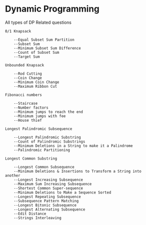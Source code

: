 # Dynamic Programming

All types of DP Related questions

    0/1 Knapsack
  
        --Equal Subset Sum Partition
        --Subset Sum
        --Minimum Subset Sum Difference
        --Count of Subset Sum
        --Target Sum

    Unbounded Knapsack

        --Rod Cutting
        --Coin Change
        --Minimum Coin Change
        --Maximum Ribbon Cut

    Fibonacci numbers
    
        --Staircase
        --Number factors
        --Minimum jumps to reach the end
        --Minimum jumps with fee
        --House thief

    Longest Palindromic Subsequence
  
        --Longest Palindromic Substring
        --Count of Palindromic Substrings
        --Minimum Deletions in a String to make it a Palindrome
        --Palindromic Partitioning

    Longest Common Substring

        --Longest Common Subsequence
        --Minimum Deletions & Insertions to Transform a String into another
        --Longest Increasing Subsequence
        --Maximum Sum Increasing Subsequence
        --Shortest Common Super-sequence
        --Minimum Deletions to Make a Sequence Sorted
        --Longest Repeating Subsequence
        --Subsequence Pattern Matching
        --Longest Bitonic Subsequence
        --Longest Alternating Subsequence
        --Edit Distance
        --Strings Interleaving

